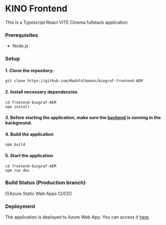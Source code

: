 # KINO Frontend

This is a Typescript React VITE Cinema fullstack application

### Prerequisites

-   Node.js

### Setup

#### 1. Clone the repository:

```
git clone https://github.com/MadsFolkmann/biograf-frontend-AEM
```

#### 2. Install necessary dependencies

```
cd frontend-biograf-AEM
npm install
```

#### 3. Before starting the application, make sure the [backend](https://github.com/MadsFolkmann/biograf-backend-AEM) is running in the background.

#### 4. Build the application

```
npm build
```

#### 5. Start the application

```
cd frontend-biograf-AEM
npm run dev
```

### Build Status (Production branch)

[![Azure Static Web Apps CI/CD]

### Deployment

The application is deployed to Azure Web App. You can access it [here]().
